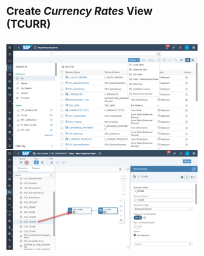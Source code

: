 # Create <i>Currency Rates</i> View (TCURR)
  <br>![](/exercises/ex2/images/create_in_repository_explorer.png)
  <br>![](../images/create_tcurr_04.png)  

